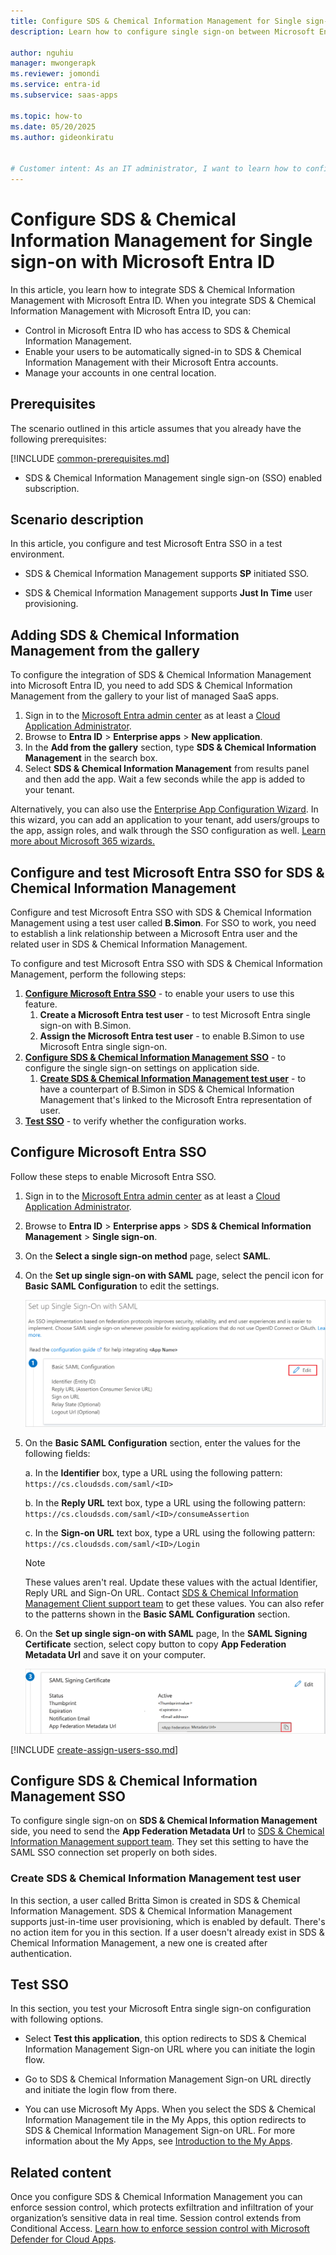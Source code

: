 ```yaml
---
title: Configure SDS & Chemical Information Management for Single sign-on with Microsoft Entra ID
description: Learn how to configure single sign-on between Microsoft Entra ID and SDS & Chemical Information Management.

author: nguhiu
manager: mwongerapk
ms.reviewer: jomondi
ms.service: entra-id
ms.subservice: saas-apps

ms.topic: how-to
ms.date: 05/20/2025
ms.author: gideonkiratu


# Customer intent: As an IT administrator, I want to learn how to configure single sign-on between Microsoft Entra ID and SDS & Chemical Information Management so that I can control who has access to SDS & Chemical Information Management, enable automatic sign-in with Microsoft Entra accounts, and manage my accounts in one central location.
---
```


# Configure SDS & Chemical Information Management for Single sign-on with Microsoft Entra ID

In this article,  you learn how to integrate SDS & Chemical Information Management with Microsoft Entra ID. When you integrate SDS & Chemical Information Management with Microsoft Entra ID, you can:

* Control in Microsoft Entra ID who has access to SDS & Chemical Information Management.
* Enable your users to be automatically signed-in to SDS & Chemical Information Management with their Microsoft Entra accounts.
* Manage your accounts in one central location.

## Prerequisites
The scenario outlined in this article assumes that you already have the following prerequisites:

[!INCLUDE [common-prerequisites.md](~/identity/saas-apps/includes/common-prerequisites.md)]
* SDS & Chemical Information Management single sign-on (SSO) enabled subscription.

## Scenario description

In this article,  you configure and test Microsoft Entra SSO in a test environment.

* SDS & Chemical Information Management supports **SP** initiated SSO.

* SDS & Chemical Information Management supports **Just In Time** user provisioning.


## Adding SDS & Chemical Information Management from the gallery

To configure the integration of SDS & Chemical Information Management into Microsoft Entra ID, you need to add SDS & Chemical Information Management from the gallery to your list of managed SaaS apps.

1. Sign in to the [Microsoft Entra admin center](https://entra.microsoft.com) as at least a [Cloud Application Administrator](~/identity/role-based-access-control/permissions-reference.md#cloud-application-administrator).
1. Browse to **Entra ID** > **Enterprise apps** > **New application**.
1. In the **Add from the gallery** section, type **SDS & Chemical Information Management** in the search box.
1. Select **SDS & Chemical Information Management** from results panel and then add the app. Wait a few seconds while the app is added to your tenant.

 Alternatively, you can also use the [Enterprise App Configuration Wizard](https://portal.office.com/AdminPortal/home?Q=Docs#/azureadappintegration). In this wizard, you can add an application to your tenant, add users/groups to the app, assign roles, and walk through the SSO configuration as well. [Learn more about Microsoft 365 wizards.](/microsoft-365/admin/misc/azure-ad-setup-guides)


<a name='configure-and-test-azure-ad-sso-for-sds--chemical-information-management'></a>

## Configure and test Microsoft Entra SSO for SDS & Chemical Information Management

Configure and test Microsoft Entra SSO with SDS & Chemical Information Management using a test user called **B.Simon**. For SSO to work, you need to establish a link relationship between a Microsoft Entra user and the related user in SDS & Chemical Information Management.

To configure and test Microsoft Entra SSO with SDS & Chemical Information Management, perform the following steps:

1. **[Configure Microsoft Entra SSO](#configure-azure-ad-sso)** - to enable your users to use this feature.
    1. **Create a Microsoft Entra test user** - to test Microsoft Entra single sign-on with B.Simon.
    1. **Assign the Microsoft Entra test user** - to enable B.Simon to use Microsoft Entra single sign-on.
1. **[Configure SDS & Chemical Information Management SSO](#configure-sds--chemical-information-management-sso)** - to configure the single sign-on settings on application side.
    1. **[Create SDS & Chemical Information Management test user](#create-sds--chemical-information-management-test-user)** - to have a counterpart of B.Simon in SDS & Chemical Information Management that's linked to the Microsoft Entra representation of user.
1. **[Test SSO](#test-sso)** - to verify whether the configuration works.

<a name='configure-azure-ad-sso'></a>

## Configure Microsoft Entra SSO

Follow these steps to enable Microsoft Entra SSO.

1. Sign in to the [Microsoft Entra admin center](https://entra.microsoft.com) as at least a [Cloud Application Administrator](~/identity/role-based-access-control/permissions-reference.md#cloud-application-administrator).
1. Browse to **Entra ID** > **Enterprise apps** > **SDS & Chemical Information Management** > **Single sign-on**.
1. On the **Select a single sign-on method** page, select **SAML**.
1. On the **Set up single sign-on with SAML** page, select the pencil icon for **Basic SAML Configuration** to edit the settings.

   ![Edit Basic SAML Configuration](common/edit-urls.png)

1. On the **Basic SAML Configuration** section, enter the values for the following fields:

    a. In the **Identifier** box, type a URL using the following pattern:
    `https://cs.cloudsds.com/saml/<ID>`

    b. In the **Reply URL** text box, type a URL using the following pattern:
    `https://cs.cloudsds.com/saml/<ID>/consumeAssertion`
    
    c. In the **Sign-on URL** text box, type a URL using the following pattern:
    `https://cs.cloudsds.com/saml/<ID>/Login`

	> [!NOTE]
	> These values aren't real. Update these values with the actual Identifier, Reply URL and Sign-On URL. Contact [SDS & Chemical Information Management Client support team](mailto:info@cloudsds.com) to get these values. You can also refer to the patterns shown in the **Basic SAML Configuration** section.

1. On the **Set up single sign-on with SAML** page, In the **SAML Signing Certificate** section, select copy button to copy **App Federation Metadata Url** and save it on your computer.

	![The Certificate download link](common/copy-metadataurl.png)
<a name='create-an-azure-ad-test-user'></a>

[!INCLUDE [create-assign-users-sso.md](~/identity/saas-apps/includes/create-assign-users-sso.md)]

## Configure SDS & Chemical Information Management SSO

To configure single sign-on on **SDS & Chemical Information Management** side, you need to send the **App Federation Metadata Url** to [SDS & Chemical Information Management support team](mailto:info@cloudsds.com). They set this setting to have the SAML SSO connection set properly on both sides.

### Create SDS & Chemical Information Management test user

In this section, a user called Britta Simon is created in SDS & Chemical Information Management. SDS & Chemical Information Management supports just-in-time user provisioning, which is enabled by default. There's no action item for you in this section. If a user doesn't already exist in SDS & Chemical Information Management, a new one is created after authentication.

## Test SSO 

In this section, you test your Microsoft Entra single sign-on configuration with following options. 

* Select **Test this application**, this option redirects to SDS & Chemical Information Management Sign-on URL where you can initiate the login flow. 

* Go to SDS & Chemical Information Management Sign-on URL directly and initiate the login flow from there.

* You can use Microsoft My Apps. When you select the SDS & Chemical Information Management tile in the My Apps, this option redirects to SDS & Chemical Information Management Sign-on URL. For more information about the My Apps, see [Introduction to the My Apps](https://support.microsoft.com/account-billing/sign-in-and-start-apps-from-the-my-apps-portal-2f3b1bae-0e5a-4a86-a33e-876fbd2a4510).


## Related content

Once you configure SDS & Chemical Information Management you can enforce session control, which protects exfiltration and infiltration of your organization’s sensitive data in real time. Session control extends from Conditional Access. [Learn how to enforce session control with Microsoft Defender for Cloud Apps](/cloud-app-security/proxy-deployment-any-app).
